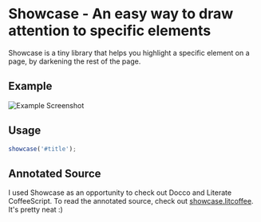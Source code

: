 # Showcase - An easy way to draw attention to specific elements

Showcase is a tiny library that helps you highlight a specific element on a page, by darkening the rest of the page.

## Example

![Example Screenshot](https://github.com/SwagEasy/showcase/blob/master/suchmeta.png)

## Usage

```javascript
showcase('#title');
```

## Annotated Source

I used Showcase as an opportunity to check out Docco and Literate CoffeeScript.  To read the annotated source, check out [showcase.litcoffee](https://github.com/notduncansmith/showcase/blob/master/showcase.litcoffee). It's pretty neat :)